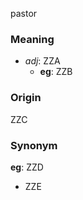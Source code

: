 pastor
### Meaning
+ _adj_: ZZA
    + __eg__: ZZB

### Origin

ZZC

### Synonym

__eg__: ZZD

+ ZZE


